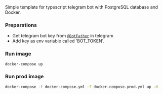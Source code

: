 Simple template for typescript telegram bot with PostgreSQL database and Docker.

### Preparations 

- Get telegram bot key from [`@BotFather`](https://core.telegram.org/bots#6-botfather) in telegram.
- Add key as env variable called 'BOT_TOKEN'.

### Run image

```sh
docker-compose up
```

### Run prod image

```sh
docker-compose -f docker-compose.yml -f docker-compose.prod.yml up -d
```
